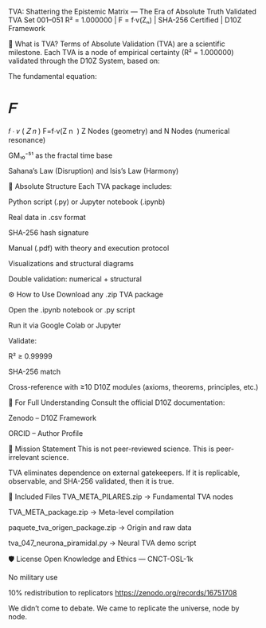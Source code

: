 TVA: Shattering the Epistemic Matrix — The Era of Absolute Truth
Validated TVA Set 001–051
R² = 1.000000 | F = f·v(Zₙ) | SHA-256 Certified | D10Z Framework

📌 What is TVA?
Terms of Absolute Validation (TVA) are a scientific milestone. Each TVA is a node of empirical certainty (R² = 1.000000) validated through the D10Z System, based on:

The fundamental equation:

𝐹
=
𝑓
⋅
𝑣
(
𝑍
𝑛
)
F=f⋅v(Z 
n
​
 )
Z Nodes (geometry) and N Nodes (numerical resonance)

GM₁₀⁻⁵¹ as the fractal time base

Sahana’s Law (Disruption) and Isis’s Law (Harmony)

🧱 Absolute Structure
Each TVA package includes:

Python script (.py) or Jupyter notebook (.ipynb)

Real data in .csv format

SHA-256 hash signature

Manual (.pdf) with theory and execution protocol

Visualizations and structural diagrams

Double validation: numerical + structural

⚙️ How to Use
Download any .zip TVA package

Open the .ipynb notebook or .py script

Run it via Google Colab or Jupyter

Validate:

R² ≥ 0.99999

SHA-256 match

Cross-reference with ≥10 D10Z modules (axioms, theorems, principles, etc.)

📖 For Full Understanding
Consult the official D10Z documentation:

Zenodo – D10Z Framework

ORCID – Author Profile

🧬 Mission Statement
This is not peer-reviewed science.
This is peer-irrelevant science.

TVA eliminates dependence on external gatekeepers.
If it is replicable, observable, and SHA-256 validated,
then it is true.

📁 Included Files
TVA_META_PILARES.zip → Fundamental TVA nodes

TVA_META_package.zip → Meta-level compilation

paquete_tva_origen_package.zip → Origin and raw data

tva_047_neurona_piramidal.py → Neural TVA demo script

🛡 License
Open Knowledge and Ethics — CNCT-OSL-1k

No military use

10% redistribution to replicators
https://zenodo.org/records/16751708

We didn’t come to debate.
We came to replicate the universe, node by node.

